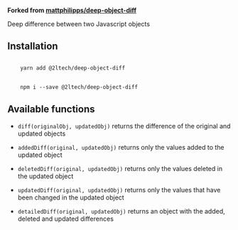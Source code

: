 **Forked from [mattphilipps/deep-object-diff](https://github.com/mattphillips/deep-object-diff)**

Deep difference between two Javascript objects

## Installation

<!-- prettier-ignore-start -->
##
    	yarn add @2ltech/deep-object-diff

##
    	npm i --save @2ltech/deep-object-diff
<!-- prettier-ignore-end -->

## Available functions

- `diff(originalObj, updatedObj)` returns the difference of the original and updated objects

- `addedDiff(original, updatedObj)` returns only the values added to the updated object

- `deletedDiff(original, updatedObj)` returns only the values deleted in the updated object

- `updatedDiff(original, updatedObj)` returns only the values that have been changed in the updated object

- `detailedDiff(original, updatedObj)` returns an object with the added, deleted and updated differences
